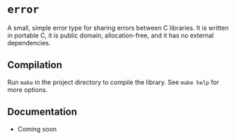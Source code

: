 # `error`

A small, simple error type for sharing errors between C libraries. It is
written in portable C, it is public domain, allocation-free, and it has no
external dependencies.

## Compilation

Run `make` in the project directory to compile the library. See `make help`
for more options.

## Documentation

- Coming soon
